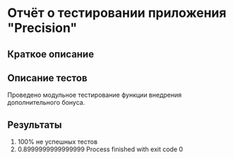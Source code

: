# Отчёт о тестировании приложения "Precision"

## Краткое описание


## Описание тестов

 Проведено модульное тестирование функции внедрения дополнительного бонуса.

## Результаты

 1. 100% не успешных тестов
 2. 0.8999999999999999
    Process finished with exit code 0

